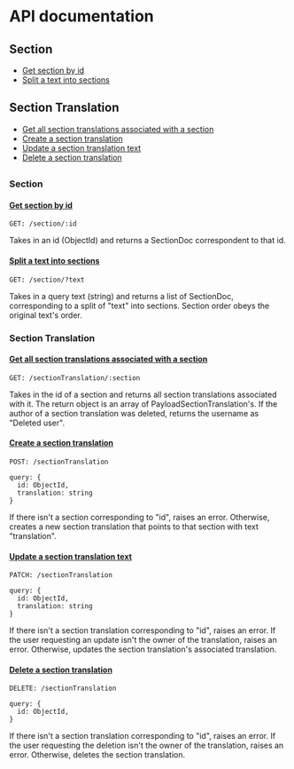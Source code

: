 # API documentation

## Section

- [Get section by id](#get-section-by-id)
- [Split a text into sections](#split-a-text-into-sections)

## Section Translation

- [Get all section translations associated with a section](#get-all-section-translations-associated-with-a-section)
- [Create a section translation](#create-a-section-translation)
- [Update a section translation text](#update-a-section-translation-text)
- [Delete a section translation](#delete-a-section-translation)

##

### Section

####

#### [Get section by id](#get-section-by-id)

```
GET: /section/:id
```

Takes in an id (ObjectId) and returns a SectionDoc correspondent to that id.

#### [Split a text into sections](#split-a-text-into-sections)

```
GET: /section/?text
```

Takes in a query text (string) and returns a list of SectionDoc, corresponding to a split of "text" into sections. Section order obeys the original text's order.

### Section Translation

#### [Get all section translations associated with a section](#get-all-section-translations-associated-with-a-section)

```
GET: /sectionTranslation/:section
```

Takes in the id of a section and returns all section translations associated with it. The return object is an array of PayloadSectionTranslation's. If the author of a section translation was deleted, returns the username as "Deleted user".

#### [Create a section translation](#create-a-section-translation)

```
POST: /sectionTranslation

query: {
  id: ObjectId,
  translation: string
}
```

If there isn't a section corresponding to "id", raises an error. Otherwise, creates a new section translation that points to that section with text "translation".

#### [Update a section translation text](#update-a-section-translation-text)

```
PATCH: /sectionTranslation

query: {
  id: ObjectId,
  translation: string
}
```

If there isn't a section translation corresponding to "id", raises an error. If the user requesting an update isn't the owner of the translation, raises an error. Otherwise, updates the section translation's associated translation.

#### [Delete a section translation](#delete-a-section-translation)

```
DELETE: /sectionTranslation

query: {
  id: ObjectId,
}
```

If there isn't a section translation corresponding to "id", raises an error. If the user requesting the deletion isn't the owner of the translation, raises an error. Otherwise, deletes the section translation.

<!-- # 6.1040 Social Media Frontend Starter Code

## Getting Started

If you are using [VSCode](https://code.visualstudio.com/)/VSCodium, install the ESLint and Prettier extensions.
The project is already configured to use ESLint and Prettier,
but feel free to add your own rules if you want.
Right now, the code is formatted on save; you can change this in `.vscode/settings.json`
by disabling `editor.formatOnSave`.

As well, you can install [Volar](https://marketplace.visualstudio.com/items?itemName=Vue.volar) + [TypeScript Vue Plugin (Volar)](https://marketplace.visualstudio.com/items?itemName=Vue.vscode-typescript-vue-plugin) extensions.

Run `npm install` to install dependencies.

## Creating MongoDB Atlas Instance

You should already created a MongoDB Atlas Instance for the backend starter code. But you need to copy your `.env` file from your backend starter code into the root directory of this project. As a reminder:

To run the server, you need to create a MongoDB Atlas instance and connect your project. Feel free to follow the instructions below or use these [slides](https://docs.google.com/presentation/d/1HJ4Lz1a2IH5oKu21fQGYgs8G2irtMqnVI9vWDheGfKM/edit?usp=sharing).

1. Create your [MongoDB Atlas](https://www.mongodb.com/cloud/atlas/register) account.
2. When selecting a template, choose the **free** option, M0.
3. At the Security Quickstart page, select how you want to authenticate your connection and keep the rest of the defaults. Make sure to allow access to all IPs as shown in [this slide](https://docs.google.com/presentation/d/1HJ4Lz1a2IH5oKu21fQGYgs8G2irtMqnVI9vWDheGfKM/edit#slide=id.g167b96ecbf8_0_0).
4. Once created, click the **CONNECT** button, select **driver**, and copy the srv connection string. If using username and password, the url should look something like this: `mongodb+srv://<username>:<password>@cluster0.p82ijqd.mongodb.net/?retryWrites=true&w=majority`. Make sure to replace username and password with your actual values.
5. Now go to your project files and create a new file at the root directory called `.env` (don't forget the 'dot' at the front). Add the line (without `<` and `>`)
```

MONGO_SRV=<connection url>

```
to the `.env` file.

## Running Locally

Using two seperate, dedicated terminals:

Run `npm run dev:server` to start the backend server.
This will automatically restart the server code if you make changes to it.
In active server development, we recommend you run `npm start:server`.

Run `npm run dev:client` to start the client server.
Changes to the client code should automatically recompile and hot-reload without needing to restart the client server.

## Local Development

You should copy over your `concepts/` folder, `app.ts`, `responses.ts`, and `routes.ts` from your backend starter code into the relevant places in `server/`.

Keep in mind that we are using `MongoStore` for session management,
so your session will be persisted across server restarts.

Under the `client/` directory, you can find the frontend starter code and locate to `http://localhost:5173` (or whatever port the client server shows in your terminal) to see your app.

## Deploying to Vercel

1. Create a new project on Vercel and link it to your GitHub project.
2. Under "Build & Development Settings", change "Framework Preset" to `Vue.js` and "Build Command" to `npm run build`.
3. Add the following environment variables to your Vercel project:
Key: `MONGO_SRV`, Value: `<your mongo connection string from .env file>`
Note: only paste the right hand value after `=` (without `<` and `>`), i.e. `MONGO_SRV=<your mongo connection string>`
4. Deploy!

## Understanding the Structure

The main entry point to the server is `api/index.ts`.
This is how the server is started and how the routes are registered.
We would usually put this file under `server/`,
but Vercel requires the entry point to be under `api/` directory.

### Client Server

The code for the client server is under the `client/` directory, which includes the [Vue 3](https://vuejs.org/guide/introduction.html) reactive framework, Single Page Application (SPA) Routing via [Vue Router](https://router.vuejs.org/introduction.html), and persistent store and state management via [Pinia](https://pinia.vuejs.org/introduction.html).

Here's an overview of the files and directories:

- `client/assets` contains `main.css` for defining styles that are applied globally to your app and `images/` to store any image files used.
- `client/components` contains reusable Vue components used throughout your app to build and compose different parts of the UI.
- `client/router` contains `index.ts` which enables client-side routing by defining and managing the navigation of your app by mapping URLs to different components. Includes navigation guards that allow you to control access to routes and execute code before or after route changes.
- `client/stores` contains individual store modules for storage and state management for specific aspects of your app.
- `client/utils` contains useful utility functions that can be called throughout your app. For example, `fetchy` is a wrapper function around the native Fetch API call that handles errors and alerts the messages to the user.
- `client/views` contains various top-level components that represent the different views or pages of your app. The views are commonly used in conjunction with Vue Router to map specific routes to these view components and render them when the corresponding route is visited.
- `client/App.vue` contains the app-level component whose properties are maintained throughout the app.
- `client/main.ts` contains the main configuration of the app. You should not edit this file.

### Backend Server

The code for the backend server is under the `server/` directory,
which includes both concept and RESTful API implementations.

Here's an overview of the files and directories:

- `server/concepts` contains the concept implementations.
Note that we try to keep concepts as modular and generic as possible.
- `server/concepts/errors.ts` contains the base error classes you can
either directly use or extend from. You are free to add more base errors
in that file if you need to
(e.g., if your route needs to return [I am a teapot](https://developer.mozilla.org/en-US/docs/Web/HTTP/Status/418) error).
- `framework/` contains the framework code that does the magic to convert your
route implementations and error handling into Express handlers.
You should not edit this directory, but feel free to take a look!
- `server/app.ts` contains your app definition (i.e., concept instantiations).
- `server/db.ts` contains the MongoDB setup code. You do not need to edit this file.
- `server/routes.ts` contains the code for your API routes.
Try to keep your route definitions as simple as possible.
- `server/responses.ts` contains the code for formatting your responses and errors
into a more user-friendly format for the front-end. For example, it would be better
if your front-end receives `barish is not the author of this post` instead of
`64e52a1f5ffc7d0d48a0569d is not the author of this post`. -->
